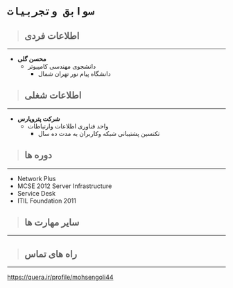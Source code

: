 # `سوابق وتجربیات`
> ## **اطلاعات فردی** 
---
- **محسن گلی**
  + دانشجوی مهندسی کامپیوتر
    - دانشگاه پیام نور تهران شمال 

> ## **اطلاعات شغلی**
---
- **شرکت پتروپارس**
  - واحد فناوری اطلاعات وارتباطات
    - تکنسین پشتیبانی شبکه وکاربران به مدت ده سال 

> ## **دوره ها**
--- 
* Network Plus
* MCSE 2012 Server Infrastructure 
* Service Desk 
* ITIL Foundation 2011

> ## **سایر مهارت ها**
---

> ## **راه های تماس**
---
https://quera.ir/profile/mohsengoli44
